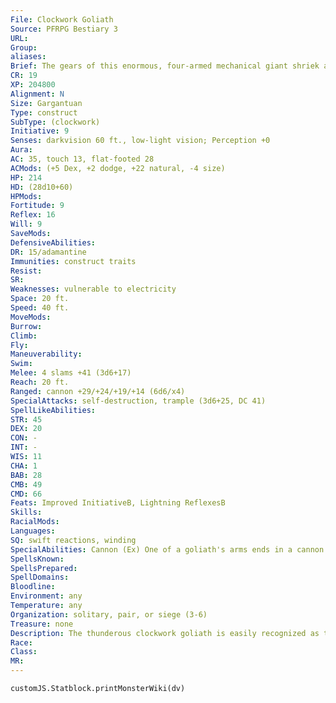 ```yaml
---
File: Clockwork Goliath
Source: PFRPG Bestiary 3
URL: 
Group: 
aliases: 
Brief: The gears of this enormous, four-armed mechanical giant shriek and grind in a deafening cacophony as it lumbers forth.
CR: 19
XP: 204800
Alignment: N
Size: Gargantuan
Type: construct
SubType: (clockwork)
Initiative: 9
Senses: darkvision 60 ft., low-light vision; Perception +0
Aura: 
AC: 35, touch 13, flat-footed 28
ACMods: (+5 Dex, +2 dodge, +22 natural, -4 size)
HP: 214
HD: (28d10+60)
HPMods: 
Fortitude: 9
Reflex: 16
Will: 9
SaveMods: 
DefensiveAbilities: 
DR: 15/adamantine
Immunities: construct traits
Resist: 
SR: 
Weaknesses: vulnerable to electricity
Space: 20 ft.
Speed: 40 ft.
MoveMods: 
Burrow: 
Climb: 
Fly: 
Maneuverability: 
Swim: 
Melee: 4 slams +41 (3d6+17)
Reach: 20 ft.
Ranged: cannon +29/+24/+19/+14 (6d6/x4)
SpecialAttacks: self-destruction, trample (3d6+25, DC 41)
SpellLikeAbilities: 
STR: 45
DEX: 20
CON: -
INT: -
WIS: 11
CHA: 1
BAB: 28
CMB: 49
CMD: 66
Feats: Improved InitiativeB, Lightning ReflexesB
Skills: 
RacialMods: 
Languages: 
SQ: swift reactions, winding
SpecialAbilities: Cannon (Ex) One of a goliath's arms ends in a cannon. The goliath may use this as one of its four slam attacks, or it can use it to fire cannonballs. A cannon has a range increment of 100 feet, and deals 6d6 points of bludgeoning and piercing damage on a hit with a x4 critical modifier. A clockwork goliath's cannon can hold up to 12 cannonballs-reloading a single cannonball is a standard action.  Self-Destruction (Su) When a goliath's hit points are reduced to 10% its total (21 hp for most clockwork goliaths) or less but still above 0, it self-destructs on its next turn, bursting in an explosion of metal scraps and steam that deals 12d6 points of slashing damage plus 12d6 points of fire damage to all creatures within a 20-foot-radius burst. A successful DC 24 Reflex save halves the damage. The save is Constitution-based.
SpellsKnown: 
SpellsPrepared: 
SpellDomains: 
Bloodline: 
Environment: any
Temperature: any
Organization: solitary, pair, or siege (3-6)
Treasure: none
Description: The thunderous clockwork goliath is easily recognized as the epitome of technology created to destroy. The exact nature of a clockwork goliath's "hands" varies-they all resolve as slam attacks in melee combat, though.  The clockwork goliath towers over most creatures and buildings; standing at a height of 45 feet, it weighs over 100 tons.  Construction  The clockwork goliath is one of the most difficult of its kind to create. The creator must start with crafted clockwork pieces worth 20,000 gp.  CLOCKWORK GOLIATH  CL 18th; Price 300,000 gp  Construction  Requirements Craft Construct, Gunsmithing (Ultimate Combat 103), animate objects, geas/quest, and limited wish, creator must be at least caster level 18th; Skill Craft (clockwork) DC 25; Cost 160,000 gp
Race: 
Class: 
MR: 
---
```

```dataviewjs
customJS.Statblock.printMonsterWiki(dv)
```
